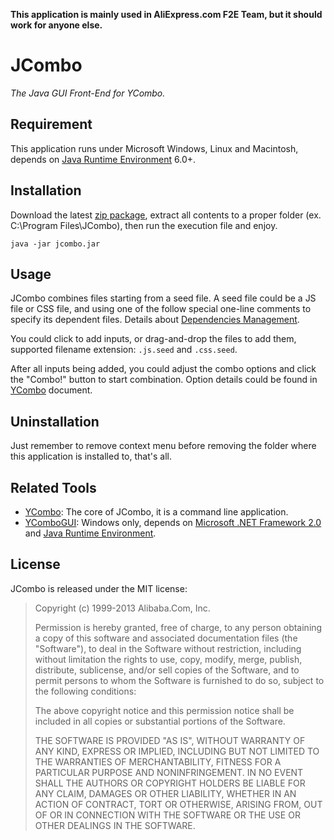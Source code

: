 **This application is mainly used in AliExpress.com F2E Team, but it should work for anyone else.**

JCombo
=========

*The Java GUI Front-End for YCombo.*

Requirement
-----------

This application runs under Microsoft Windows, Linux and Macintosh, depends on [Java Runtime Environment](http://www.java.com/getjava/) 6.0+.

Installation
------------

Download the latest [zip package](https://github.com/wuzhao/JCombo/blob/master/release/jcombo-latest.zip?raw=true), extract all contents to a proper folder (ex. C:\Program Files\JCombo\), then run the execution file and enjoy.

	java -jar jcombo.jar

Usage
-----

JCombo combines files starting from a seed file. A seed file could be a JS file or CSS file, and using one of the follow special one-line comments to specify its dependent files. Details about [Dependencies Management](https://github.com/nqdeng/YCombo/blob/master/README.md#dependencies-management).

You could click to add inputs, or drag-and-drop the files to add them, supported filename extension: `.js.seed` and `.css.seed`.

After all inputs being added, you could adjust the combo options and click the "Combo!" button to start combination. Option details could be found in [YCombo](https://github.com/nqdeng/YCombo) document.

Uninstallation
--------------

Just remember to remove context menu before removing the folder where this application is installed to, that's all.

Related Tools
-----------

* [YCombo](https://github.com/nqdeng/YCombo): The core of JCombo, it is a command line application.
* [YComboGUI](https://github.com/nqdeng/YComboGUI): Windows only, depends on [Microsoft .NET Framework 2.0](http://www.microsoft.com/download/en/details.aspx?id=19) and [Java Runtime Environment](http://www.java.com/getjava/).

License
-------

JCombo is released under the MIT license:

>Copyright (c) 1999-2013 Alibaba.Com, Inc.
>
>Permission is hereby granted, free of charge, to any person obtaining a copy of
>this software and associated documentation files (the "Software"), to deal in
>the Software without restriction, including without limitation the rights to
>use, copy, modify, merge, publish, distribute, sublicense, and/or sell copies
>of the Software, and to permit persons to whom the Software is furnished to do
>so, subject to the following conditions:
>
>The above copyright notice and this permission notice shall be included in all
>copies or substantial portions of the Software.
>
>THE SOFTWARE IS PROVIDED "AS IS", WITHOUT WARRANTY OF ANY KIND, EXPRESS OR
>IMPLIED, INCLUDING BUT NOT LIMITED TO THE WARRANTIES OF MERCHANTABILITY,
>FITNESS FOR A PARTICULAR PURPOSE AND NONINFRINGEMENT. IN NO EVENT SHALL THE
>AUTHORS OR COPYRIGHT HOLDERS BE LIABLE FOR ANY CLAIM, DAMAGES OR OTHER
>LIABILITY, WHETHER IN AN ACTION OF CONTRACT, TORT OR OTHERWISE, ARISING FROM,
>OUT OF OR IN CONNECTION WITH THE SOFTWARE OR THE USE OR OTHER DEALINGS IN THE
>SOFTWARE.